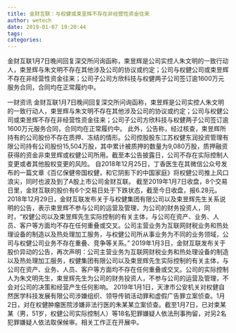 ```yaml
---
title: 金财互联：与权健或束昱辉不存在非经营性资金往来
author: wetech
date: 2019-01-07 19:20:44
tags: 
categories: 
---
```

金财互联1月7日晚间回复深交所问询函称，束昱辉是公司实控人朱文明的一致行动人，束昱辉与朱文明不存在其他涉及公司的协议或约定；公司与权健公司或束昱辉不存在非经营性资金往来；公司子公司方欣科技与权健两子公司签订逾1600万元服务合同，合同均在正常履约中。
<!-- more -->
一财资讯
金财互联1月7日晚间回复深交所问询函称，束昱辉是公司实控人朱文明的一致行动人，束昱辉与朱文明不存在其他涉及公司的协议或约定；公司与权健公司或束昱辉不存在非经营性资金往来；公司子公司方欣科技与权健两子公司签订逾1600万元服务合同，合同均在正常履约中。
此外，公告称，经过核查，束昱辉所持有的公司股份不存在质押、冻结的情形。公司控股股东江苏权健东润投资管理有限公司持有公司股份15,504万股，其中累计被质押的数量为9,080万股，质押融资获得的资金非束昱辉或权健公司所用。截至本公告披露日，公司不存在实际控制人变更或者其他股权变更的风险。
自2018年12月25日，丁香医生在其微信公众号发布的一篇文章《百亿保健帝国权健，和它阴影下的中国家庭》将权健公司推上风口浪尖，同时也波及到了A股上市公司金财互联。
截至2019年1月7日收盘，8个交易日里，金财互联的股价有6个交易日处于下跌状态，截至今日收盘，报6.28元。
2018年12月29日，金财互联发布关于与权健集团有限公司以及束昱辉先生关系说明的公告，表示束昱辉不参与公司的运营及管理，为公司的财务投资人，同时，“权健公司以及束昱辉先生实际控制的有关主体，与公司在资产、业务、人员、客户等方面均不存在任何重叠或交叉。公司主营业务为互联网财税业务和热处理设备的制造以及热处理加工服务，与权健公司所从事业务为不同的业务领域，公司与权健公司业务不存在重叠、竞争等关系。”
2019年1月3日，金财互联发布关于股价异动的公告，再次声明：公司主营业务为互联网财税业务和热处理设备的制造以及热处理加工服务，权健集团有限公司以及束昱辉先生实际控制的有关主体，与公司在资产、业务、人员、客户等方面均不存在任何重叠或交叉。公司的实际控制人为朱文明先生，束昱辉先生为公司的财务投资人，不参与公司的运营及管理，不会对公司的决策和经营产生任何影响。
2019年1月1日，天津市公安机关对权健自然医学科技发展有限公司涉嫌组织、领导传销活动罪和虚假广告罪立案侦查。1月2日，对在权健肿瘤医院涉嫌非法行医的朱某某立案侦查。截至1月7日，已对束某某（男，51岁，权健公司实际控制人）等18名犯罪嫌疑人依法刑事拘留，对另2名犯罪嫌疑人依法取保候审。相关工作正在开展中。
 
 
